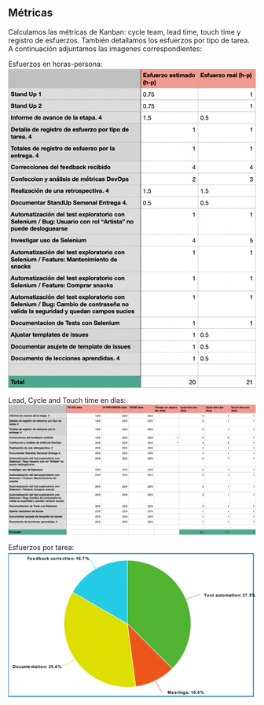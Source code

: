 ## Métricas

Calculamos las métricas de Kanban: cycle team, lead time, touch time y registro de esfuerzos. También detallamos los esfuerzos por tipo de tarea. A continuación adjuntamos las imagenes correspondientes:

Esfuerzos en horas-persona:
![Esfuerzos](esfuerzos.png)

Lead, Cycle and Touch time en días:
![LeadCycleTouch](leadCycleTouch.png)

Esfuerzos por tarea:
![tareas](esfuerzoTareas.png)


